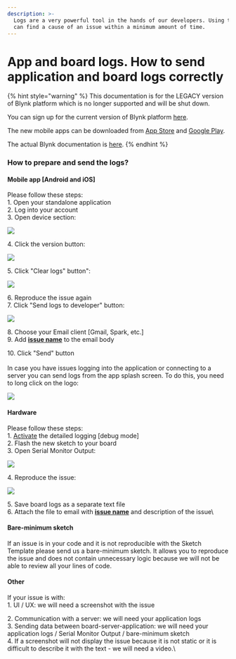 ```yaml
---
description: >-
  Logs are a very powerful tool in the hands of our developers. Using them we
  can find a cause of an issue within a minimum amount of time.
---
```


# App and board logs. How to send application and board logs correctly

{% hint style="warning" %}
This documentation is for the LEGACY version of Blynk platform which is no longer supported and will be shut down.&#x20;

You can sign up for the current version of Blynk platform [here](http://blynk.cloud/dashboard/register).

The new mobile apps can be downloaded from [App Store](https://apps.apple.com/us/app/blynk-iot/id1559317868) and [Google Play](https://play.google.com/store/apps/details?id=cloud.blynk\&hl=en\&gl=US).

The actual Blynk documentation is [here](https://docs.blynk.io/).
{% endhint %}

### How to prepare and send the logs? <a href="#how-to-prepare-and-send-the-logs" id="how-to-prepare-and-send-the-logs"></a>

#### Mobile app \[Android and iOS] <a href="#mobile-app-android-and-ios" id="mobile-app-android-and-ios"></a>

Please follow these steps:\
1\. Open your standalone application\
2\. Log into your account\
3\. Open device section:

![](https://downloads.intercomcdn.com/i/o/258172665/26676b5e6342ca61cc2ed7dd/image.png)

4\. Click the version button:

![](https://downloads.intercomcdn.com/i/o/258172982/9d1ace4a2817e5ad9529128f/image.png)

5\. Click "Clear logs" button":

![](https://downloads.intercomcdn.com/i/o/258173871/4f823c50267c05e305c17c2e/image.png)

6\. Reproduce the issue again\
7\. Click "Send logs to developer" button:

![](https://downloads.intercomcdn.com/i/o/258174164/87b5aa83103ba655714f6575/image.png)

8\. Choose your Email client \[Gmail, Spark, etc.]\
9\. Add [**issue name**](https://app.intercom.com/a/apps/hhaxrs9k/articles/articles/4558850/show) to the email body

10\. Click "Send" button\
\
In case you have issues logging into the application or connecting to a server you can send logs from the app splash screen. To do this, you need to long click on the logo:

![](https://downloads.intercomcdn.com/i/o/258175773/4acdde237ad7c2fa45bc7d6a/image.png)

#### Hardware <a href="#hardware" id="hardware"></a>

Please follow these steps:\
1\. [Activate](https://docs.blynk.cc/#troubleshooting-enable-debug) the detailed logging \[debug mode]\
2\. Flash the new sketch to your board\
3\. Open Serial Monitor Output:

![](https://downloads.intercomcdn.com/i/o/258176551/319a2a074a5022b49e82eb36/image.png)

4\. Reproduce the issue:

![](https://downloads.intercomcdn.com/i/o/258176954/a46905e024a4e5540bac137b/image.png)

5\. Save board logs as a separate text file\
6\. Attach the file to email with [**issue name**](https://app.intercom.com/a/apps/hhaxrs9k/articles/articles/4558850/show) and description of the issue\


#### **Bare-minimum sketch** <a href="#bare-minimum-sketch" id="bare-minimum-sketch"></a>

If an issue is in your code and it is not reproducible with the Sketch Template please send us a bare-minimum sketch. It allows you to reproduce the issue and does not contain unnecessary logic because we will not be able to review all your lines of code.

#### **Other** <a href="#other" id="other"></a>

If your issue is with:\
1\. UI / UX: we will need a screenshot with the issue

2\. Communication with a server: we will need your application logs\
3\. Sending data between board-server-application: we will need your application logs / Serial Monitor Output / bare-minimum sketch\
4\. If a screenshot will not display the issue because it is not static or it is difficult to describe it with the text - we will need a video.\
